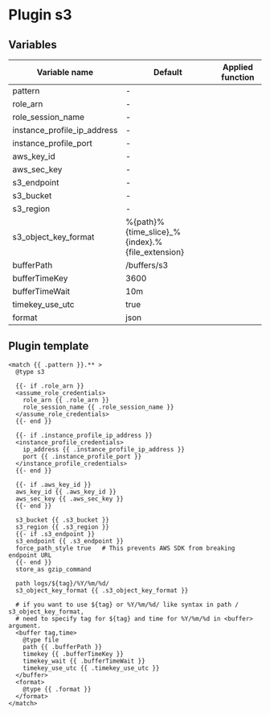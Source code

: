 # Plugin s3
## Variables
| Variable name | Default | Applied function |
|---|---|---|
| pattern | - |  |
| role_arn | - |  |
| role_session_name | - |  |
| instance_profile_ip_address | - |  |
| instance_profile_port | - |  |
| aws_key_id | - |  |
| aws_sec_key | - |  |
| s3_endpoint | - |  |
| s3_bucket | - |  |
| s3_region | - |  |
| s3_object_key_format | %{path}%{time_slice}_%{index}.%{file_extension} |  |
| bufferPath | /buffers/s3 |  |
| bufferTimeKey | 3600 |  |
| bufferTimeWait | 10m |  |
| timekey_use_utc | true |  |
| format | json |  |
## Plugin template
```
<match {{ .pattern }}.** >
  @type s3

  {{- if .role_arn }}
  <assume_role_credentials>
    role_arn {{ .role_arn }}
    role_session_name {{ .role_session_name }}
  </assume_role_credentials>
  {{- end }}

  {{- if .instance_profile_ip_address }}
  <instance_profile_credentials>
    ip_address {{ .instance_profile_ip_address }}
    port {{ .instance_profile_port }}
  </instance_profile_credentials>
  {{- end }}

  {{- if .aws_key_id }}
  aws_key_id {{ .aws_key_id }}
  aws_sec_key {{ .aws_sec_key }}
  {{- end }}

  s3_bucket {{ .s3_bucket }}
  s3_region {{ .s3_region }}
  {{- if .s3_endpoint }}
  s3_endpoint {{ .s3_endpoint }}
  force_path_style true   # This prevents AWS SDK from breaking endpoint URL
  {{- end }}
  store_as gzip_command

  path logs/${tag}/%Y/%m/%d/
  s3_object_key_format {{ .s3_object_key_format }}

  # if you want to use ${tag} or %Y/%m/%d/ like syntax in path / s3_object_key_format,
  # need to specify tag for ${tag} and time for %Y/%m/%d in <buffer> argument.
  <buffer tag,time>
    @type file
    path {{ .bufferPath }}
    timekey {{ .bufferTimeKey }}
    timekey_wait {{ .bufferTimeWait }}
    timekey_use_utc {{ .timekey_use_utc }}
  </buffer>
  <format>
    @type {{ .format }}
  </format>
</match>
```
